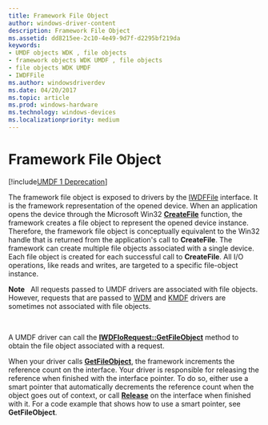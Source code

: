 ```yaml
---
title: Framework File Object
author: windows-driver-content
description: Framework File Object
ms.assetid: dd8215ee-2c10-4e49-9d7f-d2295bf219da
keywords:
- UMDF objects WDK , file objects
- framework objects WDK UMDF , file objects
- file objects WDK UMDF
- IWDFFile
ms.author: windowsdriverdev
ms.date: 04/20/2017
ms.topic: article
ms.prod: windows-hardware
ms.technology: windows-devices
ms.localizationpriority: medium
---
```


# Framework File Object


[!include[UMDF 1 Deprecation](../umdf-1-deprecation.md)]

The framework file object is exposed to drivers by the [IWDFFile](https://msdn.microsoft.com/library/windows/hardware/ff558912) interface. It is the framework representation of the opened device. When an application opens the device through the Microsoft Win32 [**CreateFile**](https://msdn.microsoft.com/library/windows/desktop/aa363858) function, the framework creates a file object to represent the opened device instance. Therefore, the framework file object is conceptually equivalent to the Win32 handle that is returned from the application's call to **CreateFile**. The framework can create multiple file objects associated with a single device. Each file object is created for each successful call to **CreateFile**. All I/O operations, like reads and writes, are targeted to a specific file-object instance.

**Note**   All requests passed to UMDF drivers are associated with file objects. However, requests that are passed to [WDM](https://msdn.microsoft.com/library/windows/hardware/ff565698) and [KMDF](https://msdn.microsoft.com/library/windows/hardware/ff544296) drivers are sometimes not associated with file objects.

 

A UMDF driver can call the [**IWDFIoRequest::GetFileObject**](https://msdn.microsoft.com/library/windows/hardware/ff559099) method to obtain the file object associated with a request.

When your driver calls [**GetFileObject**](https://msdn.microsoft.com/library/windows/hardware/ff559099), the framework increments the reference count on the interface. Your driver is responsible for releasing the reference when finished with the interface pointer. To do so, either use a smart pointer that automatically decrements the reference count when the object goes out of context, or call [**Release**](https://msdn.microsoft.com/library/windows/desktop/ms682317) on the interface when finished with it. For a code example that shows how to use a smart pointer, see **GetFileObject**.

 

 





